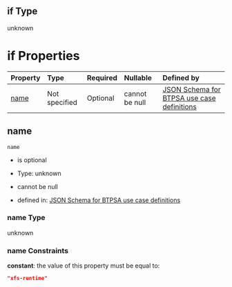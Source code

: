 ## if Type

unknown

# if Properties

| Property      | Type          | Required | Nullable       | Defined by                                                                                                                                                                                                          |
| :------------ | :------------ | :------- | :------------- | :------------------------------------------------------------------------------------------------------------------------------------------------------------------------------------------------------------------ |
| [name](#name) | Not specified | Optional | cannot be null | [JSON Schema for BTPSA use case definitions](btpsa-usecase-properties-services-items-allof-1-then-allof-123-if-properties-name.md "undefined#/properties/services/items/allOf/1/then/allOf/123/if/properties/name") |

## name



`name`

*   is optional

*   Type: unknown

*   cannot be null

*   defined in: [JSON Schema for BTPSA use case definitions](btpsa-usecase-properties-services-items-allof-1-then-allof-123-if-properties-name.md "undefined#/properties/services/items/allOf/1/then/allOf/123/if/properties/name")

### name Type

unknown

### name Constraints

**constant**: the value of this property must be equal to:

```json
"xfs-runtime"
```
